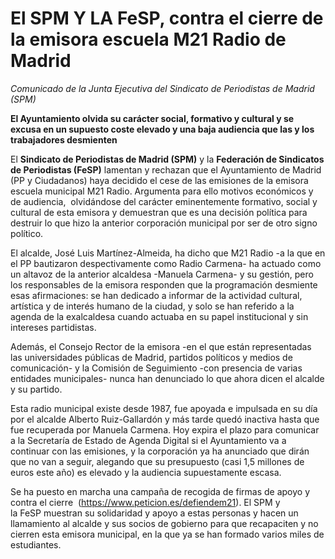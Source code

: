 # El SPM Y LA FeSP, contra el cierre de la emisora escuela M21 Radio de Madrid

*Comunicado de la Junta Ejecutiva del Sindicato de Periodistas de Madrid (SPM)*

**El Ayuntamiento olvida su carácter social, formativo y cultural y se excusa en un supuesto coste elevado y una baja audiencia que las y los trabajadores desmienten**

El **Sindicato de Periodistas de Madrid (SPM)** y la **Federación de Sindicatos de Periodistas (FeSP)** lamentan y rechazan que el Ayuntamiento de Madrid (PP y Ciudadanos) haya decidido el cese de las emisiones de la emisora escuela municipal M21 Radio. Argumenta para ello motivos económicos y de audiencia,  olvidándose del carácter eminentemente formativo, social y cultural de esta emisora y demuestran que es una decisión política para destruir lo que hizo la anterior corporación municipal por ser de otro signo político.

El alcalde, José Luis Martínez-Almeida, ha dicho que M21 Radio -a la que en el PP bautizaron despectivamente como Radio Carmena- ha actuado como un altavoz de la anterior alcaldesa -Manuela Carmena- y su gestión, pero los responsables de la emisora responden que la programación desmiente esas afirmaciones: se han dedicado a informar de la actividad cultural, artística y de interés humano de la ciudad, y solo se han referido a la agenda de la exalcaldesa cuando actuaba en su papel institucional y sin intereses partidistas.

Además, el Consejo Rector de la emisora -en el que están representadas las universidades públicas de Madrid, partidos políticos y medios de comunicación- y la Comisión de Seguimiento -con presencia de varias entidades municipales- nunca han denunciado lo que ahora dicen el alcalde y su partido.

Esta radio municipal existe desde 1987, fue apoyada e impulsada en su día por el alcalde Alberto Ruiz-Gallardón y más tarde quedó inactiva hasta que fue recuperada por Manuela Carmena. Hoy expira el plazo para comunicar a la Secretaría de Estado de Agenda Digital si el Ayuntamiento va a continuar con las emisiones, y la corporación ya ha anunciado que dirán que no van a seguir, alegando que su presupuesto (casi 1,5 millones de euros este año) es elevado y la audiencia supuestamente escasa.

Se ha puesto en marcha una campaña de recogida de firmas de apoyo y contra el cierre  (https://www.peticion.es/defiendem21). El SPM y la FeSP muestran su solidaridad y apoyo a estas personas y hacen un llamamiento al alcalde y sus socios de gobierno para que recapaciten y no cierren esta emisora municipal, en la que ya se han formado varios miles de estudiantes.

